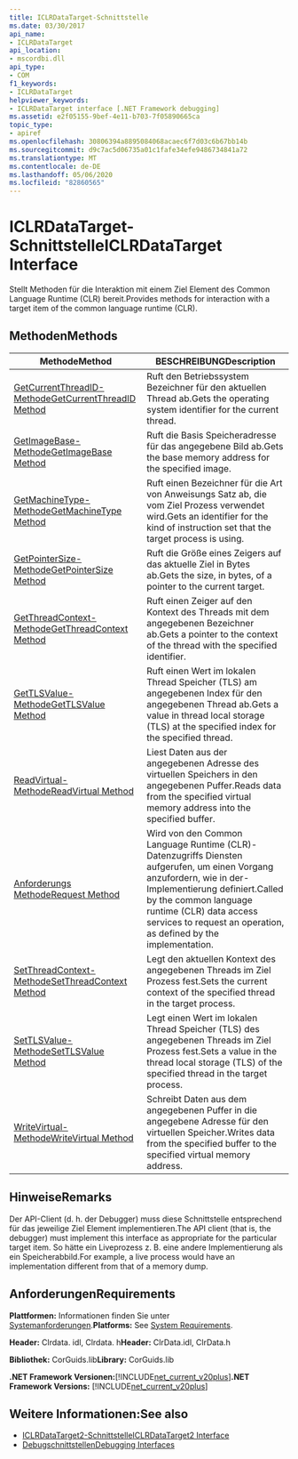 ```yaml
---
title: ICLRDataTarget-Schnittstelle
ms.date: 03/30/2017
api_name:
- ICLRDataTarget
api_location:
- mscordbi.dll
api_type:
- COM
f1_keywords:
- ICLRDataTarget
helpviewer_keywords:
- ICLRDataTarget interface [.NET Framework debugging]
ms.assetid: e2f05155-9bef-4e11-b703-7f05890665ca
topic_type:
- apiref
ms.openlocfilehash: 30806394a8895084068acaec6f7d03c6b67bb14b
ms.sourcegitcommit: d9c7ac5d06735a01c1fafe34efe9486734841a72
ms.translationtype: MT
ms.contentlocale: de-DE
ms.lasthandoff: 05/06/2020
ms.locfileid: "82860565"
---
```

# <a name="iclrdatatarget-interface"></a><span data-ttu-id="233b6-102">ICLRDataTarget-Schnittstelle</span><span class="sxs-lookup"><span data-stu-id="233b6-102">ICLRDataTarget Interface</span></span>
<span data-ttu-id="233b6-103">Stellt Methoden für die Interaktion mit einem Ziel Element des Common Language Runtime (CLR) bereit.</span><span class="sxs-lookup"><span data-stu-id="233b6-103">Provides methods for interaction with a target item of the common language runtime (CLR).</span></span>  
  
## <a name="methods"></a><span data-ttu-id="233b6-104">Methoden</span><span class="sxs-lookup"><span data-stu-id="233b6-104">Methods</span></span>  
  
|<span data-ttu-id="233b6-105">Methode</span><span class="sxs-lookup"><span data-stu-id="233b6-105">Method</span></span>|<span data-ttu-id="233b6-106">BESCHREIBUNG</span><span class="sxs-lookup"><span data-stu-id="233b6-106">Description</span></span>|  
|------------|-----------------|  
|[<span data-ttu-id="233b6-107">GetCurrentThreadID-Methode</span><span class="sxs-lookup"><span data-stu-id="233b6-107">GetCurrentThreadID Method</span></span>](iclrdatatarget-getcurrentthreadid-method.md)|<span data-ttu-id="233b6-108">Ruft den Betriebssystem Bezeichner für den aktuellen Thread ab.</span><span class="sxs-lookup"><span data-stu-id="233b6-108">Gets the operating system identifier for the current thread.</span></span>|  
|[<span data-ttu-id="233b6-109">GetImageBase-Methode</span><span class="sxs-lookup"><span data-stu-id="233b6-109">GetImageBase Method</span></span>](iclrdatatarget-getimagebase-method.md)|<span data-ttu-id="233b6-110">Ruft die Basis Speicheradresse für das angegebene Bild ab.</span><span class="sxs-lookup"><span data-stu-id="233b6-110">Gets the base memory address for the specified image.</span></span>|  
|[<span data-ttu-id="233b6-111">GetMachineType-Methode</span><span class="sxs-lookup"><span data-stu-id="233b6-111">GetMachineType Method</span></span>](iclrdatatarget-getmachinetype-method.md)|<span data-ttu-id="233b6-112">Ruft einen Bezeichner für die Art von Anweisungs Satz ab, die vom Ziel Prozess verwendet wird.</span><span class="sxs-lookup"><span data-stu-id="233b6-112">Gets an identifier for the kind of instruction set that the target process is using.</span></span>|  
|[<span data-ttu-id="233b6-113">GetPointerSize-Methode</span><span class="sxs-lookup"><span data-stu-id="233b6-113">GetPointerSize Method</span></span>](iclrdatatarget-getpointersize-method.md)|<span data-ttu-id="233b6-114">Ruft die Größe eines Zeigers auf das aktuelle Ziel in Bytes ab.</span><span class="sxs-lookup"><span data-stu-id="233b6-114">Gets the size, in bytes, of a pointer to the current target.</span></span>|  
|[<span data-ttu-id="233b6-115">GetThreadContext-Methode</span><span class="sxs-lookup"><span data-stu-id="233b6-115">GetThreadContext Method</span></span>](iclrdatatarget-getthreadcontext-method.md)|<span data-ttu-id="233b6-116">Ruft einen Zeiger auf den Kontext des Threads mit dem angegebenen Bezeichner ab.</span><span class="sxs-lookup"><span data-stu-id="233b6-116">Gets a pointer to the context of the thread with the specified identifier.</span></span>|  
|[<span data-ttu-id="233b6-117">GetTLSValue-Methode</span><span class="sxs-lookup"><span data-stu-id="233b6-117">GetTLSValue Method</span></span>](iclrdatatarget-gettlsvalue-method.md)|<span data-ttu-id="233b6-118">Ruft einen Wert im lokalen Thread Speicher (TLS) am angegebenen Index für den angegebenen Thread ab.</span><span class="sxs-lookup"><span data-stu-id="233b6-118">Gets a value in thread local storage (TLS) at the specified index for the specified thread.</span></span>|  
|[<span data-ttu-id="233b6-119">ReadVirtual-Methode</span><span class="sxs-lookup"><span data-stu-id="233b6-119">ReadVirtual Method</span></span>](iclrdatatarget-readvirtual-method.md)|<span data-ttu-id="233b6-120">Liest Daten aus der angegebenen Adresse des virtuellen Speichers in den angegebenen Puffer.</span><span class="sxs-lookup"><span data-stu-id="233b6-120">Reads data from the specified virtual memory address into the specified buffer.</span></span>|  
|[<span data-ttu-id="233b6-121">Anforderungs Methode</span><span class="sxs-lookup"><span data-stu-id="233b6-121">Request Method</span></span>](iclrdatatarget-request-method.md)|<span data-ttu-id="233b6-122">Wird von den Common Language Runtime (CLR)-Datenzugriffs Diensten aufgerufen, um einen Vorgang anzufordern, wie in der-Implementierung definiert.</span><span class="sxs-lookup"><span data-stu-id="233b6-122">Called by the common language runtime (CLR) data access services to request an operation, as defined by the implementation.</span></span>|  
|[<span data-ttu-id="233b6-123">SetThreadContext-Methode</span><span class="sxs-lookup"><span data-stu-id="233b6-123">SetThreadContext Method</span></span>](iclrdatatarget-setthreadcontext-method.md)|<span data-ttu-id="233b6-124">Legt den aktuellen Kontext des angegebenen Threads im Ziel Prozess fest.</span><span class="sxs-lookup"><span data-stu-id="233b6-124">Sets the current context of the specified thread in the target process.</span></span>|  
|[<span data-ttu-id="233b6-125">SetTLSValue-Methode</span><span class="sxs-lookup"><span data-stu-id="233b6-125">SetTLSValue Method</span></span>](iclrdatatarget-settlsvalue-method.md)|<span data-ttu-id="233b6-126">Legt einen Wert im lokalen Thread Speicher (TLS) des angegebenen Threads im Ziel Prozess fest.</span><span class="sxs-lookup"><span data-stu-id="233b6-126">Sets a value in the thread local storage (TLS) of the specified thread in the target process.</span></span>|  
|[<span data-ttu-id="233b6-127">WriteVirtual-Methode</span><span class="sxs-lookup"><span data-stu-id="233b6-127">WriteVirtual Method</span></span>](iclrdatatarget-writevirtual-method.md)|<span data-ttu-id="233b6-128">Schreibt Daten aus dem angegebenen Puffer in die angegebene Adresse für den virtuellen Speicher.</span><span class="sxs-lookup"><span data-stu-id="233b6-128">Writes data from the specified buffer to the specified virtual memory address.</span></span>|  
  
## <a name="remarks"></a><span data-ttu-id="233b6-129">Hinweise</span><span class="sxs-lookup"><span data-stu-id="233b6-129">Remarks</span></span>  
 <span data-ttu-id="233b6-130">Der API-Client (d. h. der Debugger) muss diese Schnittstelle entsprechend für das jeweilige Ziel Element implementieren.</span><span class="sxs-lookup"><span data-stu-id="233b6-130">The API client (that is, the debugger) must implement this interface as appropriate for the particular target item.</span></span> <span data-ttu-id="233b6-131">So hätte ein Liveprozess z. B. eine andere Implementierung als ein Speicherabbild.</span><span class="sxs-lookup"><span data-stu-id="233b6-131">For example, a live process would have an implementation different from that of a memory dump.</span></span>  
  
## <a name="requirements"></a><span data-ttu-id="233b6-132">Anforderungen</span><span class="sxs-lookup"><span data-stu-id="233b6-132">Requirements</span></span>  
 <span data-ttu-id="233b6-133">**Plattformen:** Informationen finden Sie unter [Systemanforderungen](../../get-started/system-requirements.md).</span><span class="sxs-lookup"><span data-stu-id="233b6-133">**Platforms:** See [System Requirements](../../get-started/system-requirements.md).</span></span>  
  
 <span data-ttu-id="233b6-134">**Header:** Clrdata. idl, Clrdata. h</span><span class="sxs-lookup"><span data-stu-id="233b6-134">**Header:** ClrData.idl, ClrData.h</span></span>  
  
 <span data-ttu-id="233b6-135">**Bibliothek:** CorGuids.lib</span><span class="sxs-lookup"><span data-stu-id="233b6-135">**Library:** CorGuids.lib</span></span>  
  
 <span data-ttu-id="233b6-136">**.NET Framework Versionen:**[!INCLUDE[net_current_v20plus](../../../../includes/net-current-v20plus-md.md)]</span><span class="sxs-lookup"><span data-stu-id="233b6-136">**.NET Framework Versions:** [!INCLUDE[net_current_v20plus](../../../../includes/net-current-v20plus-md.md)]</span></span>  
  
## <a name="see-also"></a><span data-ttu-id="233b6-137">Weitere Informationen:</span><span class="sxs-lookup"><span data-stu-id="233b6-137">See also</span></span>

- [<span data-ttu-id="233b6-138">ICLRDataTarget2-Schnittstelle</span><span class="sxs-lookup"><span data-stu-id="233b6-138">ICLRDataTarget2 Interface</span></span>](iclrdatatarget2-interface.md)
- [<span data-ttu-id="233b6-139">Debugschnittstellen</span><span class="sxs-lookup"><span data-stu-id="233b6-139">Debugging Interfaces</span></span>](debugging-interfaces.md)
